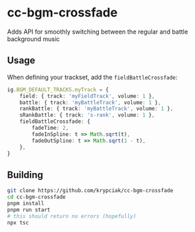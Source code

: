 <!-- markdownlint-disable MD013 MD024 MD001 MD045 -->

# cc-bgm-crossfade
Adds API for smoothly switching between the regular and battle background music

## Usage

When defining your trackset, add the `fieldBattleCrossfade`:
```typescript
ig.BGM_DEFAULT_TRACKS.myTrack = {
    field: { track: 'myFieldTrack', volume: 1 },
    battle: { track: 'myBattleTrack', volume: 1 },
    rankBattle: { track: 'myBattleTrack', volume: 1 },
    sRankBattle: { track: 's-rank', volume: 1 },
    fieldBattleCrossfade: {
        fadeTime: 2,
        fadeInSpline: t => Math.sqrt(t),
        fadeOutSpline: t => Math.sqrt(1 - t),
    },
}
```


## Building

```bash
git clone https://github.com/krypciak/cc-bgm-crossfade
cd cc-bgm-crossfade
pnpm install
pnpm run start
# this should return no errors (hopefully)
npx tsc
```
